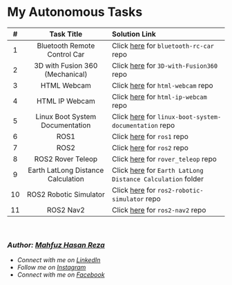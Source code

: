 # My Autonomous Tasks

\# | Task Title | Solution Link
:-:|:----------:|:-------------
1 | Bluetooth Remote Control Car | Click [here](https://github.com/mahfuzhasanreza/Bluetooth-RC-Car) for `bluetooth-rc-car` repo
2 | 3D with Fusion 360 (Mechanical) | Click [here](https://github.com/mahfuzhasanreza/3D-with-Fusion360) for `3D-with-Fusion360` repo
3 | HTML Webcam | Click [here](https://github.com/mahfuzhasanreza/HTML-Webcam) for `html-webcam` repo
4 | HTML IP Webcam | Click [here](https://github.com/mahfuzhasanreza/HTML-IP-Webcam) for `html-ip-webcam` repo
5 | Linux Boot System Documentation | Click [here](https://github.com/mahfuzhasanreza/linux-boot-system-documentation) for `linux-boot-system-documentation` repo
6 | ROS1 | Click [here](https://github.com/mahfuzhasanreza/ros1) for `ros1` repo
7 | ROS2 | Click [here](https://github.com/mahfuzhasanreza/ros2) for `ros2` repo
8 | ROS2 Rover Teleop | Click [here](https://github.com/mahfuzhasanreza/rover_teleop) for `rover_teleop` repo
9 | Earth LatLong Distance Calculation | Click [here](https://github.com/mahfuzhasanreza/UMRT-Autonomous-Tasks/tree/main/Earth%20LatLong%20Distance%20Calculation) for `Earth LatLong Distance Calculation` folder
10 | ROS2 Robotic Simulator | Click [here](https://github.com/mahfuzhasanreza/ros2-robotic-simulator) for `ros2-robotic-simulator` repo
11 | ROS2 Nav2 | Click [here](https://github.com/mahfuzhasanreza/ROS2-Nav2) for `ros2-nav2` repo

<br>

### _Author: [Mahfuz Hasan Reza](https://github.com/mahfuzhasanreza/)_
 - _Connect with me on [LinkedIn](https://www.linkedin.com/in/mahfuzhasanreza/)_
 - _Follow me on [Instagram](https://www.instagram.com/mahfuzhasanreza/)_
 - _Connect with me on [Facebook](https://www.facebook.com/mahfuzhasanreza/)_

